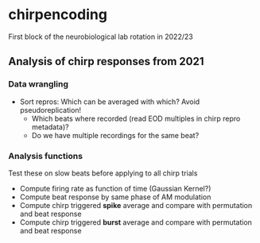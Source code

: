 # chirpencoding
First block of the neurobiological lab rotation in 2022/23

## Analysis of chirp responses from 2021

### Data wrangling
- Sort repros: Which can be averaged with which? Avoid pseudoreplication!
  - Which beats where recorded (read EOD multiples in chirp repro metadata)?
  - Do we have multiple recordings for the same beat?

### Analysis functions
Test these on slow beats before applying to all chirp trials
- Compute firing rate as function of time (Gaussian Kernel?)
- Compute beat response by same phase of AM modulation
- Compute chirp triggered **spike** average and compare with permutation and beat response
- Compute chirp triggered **burst** average and compare with permutation and beat response